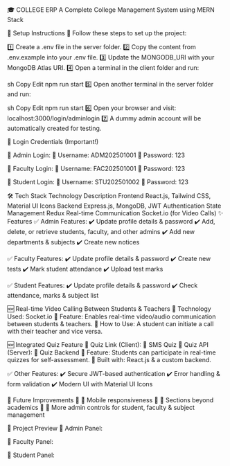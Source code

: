 🎓 COLLEGE ERP
A Complete College Management System using MERN Stack

🚀 Setup Instructions
📌 Follow these steps to set up the project:

1️⃣ Create a .env file in the server folder.
2️⃣ Copy the content from .env.example into your .env file.
3️⃣ Update the MONGODB_URI with your MongoDB Atlas URI.
4️⃣ Open a terminal in the client folder and run:

sh
Copy
Edit
npm run start
5️⃣ Open another terminal in the server folder and run:

sh
Copy
Edit
npm run start
6️⃣ Open your browser and visit: localhost:3000/login/adminlogin
7️⃣ A dummy admin account will be automatically created for testing.

🔐 Login Credentials (Important!)


🔹 Admin Login:
👤 Username: ADM202501001
🔑 Password: 123

🔹 Faculty Login:
👤 Username: FAC202501001
🔑 Password: 123

🔹 Student Login:
👤 Username: STU202501002
🔑 Password: 123

🛠 Tech Stack
Technology	Description
Frontend	React.js, Tailwind CSS, Material UI Icons
Backend	Express.js, MongoDB, JWT Authentication
State Management	Redux
Real-time Communication	Socket.io (for Video Calls)
✨ Features
✅ Admin Features:
✔️ Update profile details & password
✔️ Add, delete, or retrieve students, faculty, and other admins
✔️ Add new departments & subjects
✔️ Create new notices

✅ Faculty Features:
✔️ Update profile details & password
✔️ Create new tests
✔️ Mark student attendance
✔️ Upload test marks

✅ Student Features:
✔️ Update profile details & password
✔️ Check attendance, marks & subject list

🆕 Real-time Video Calling Between Students & Teachers
🔹 Technology Used: Socket.io
🔹 Feature: Enables real-time video/audio communication between students & teachers.
🔹 How to Use: A student can initiate a call with their teacher and vice versa.

🆕 Integrated Quiz Feature
📌 Quiz Link (Client): 📎 SMS Quiz
📌 Quiz API (Server): 📎 Quiz Backend
🔹 Feature: Students can participate in real-time quizzes for self-assessment.
🔹 Built with: React.js & a custom backend.

✅ Other Features:
✔️ Secure JWT-based authentication
✔️ Error handling & form validation
✔️ Modern UI with Material UI Icons

📌 Future Improvements
🔹 📱 Mobile responsiveness
🔹 📂 Sections beyond academics
🔹 🔧 More admin controls for student, faculty & subject management

🎥 Project Preview
📌 Admin Panel:

📌 Faculty Panel:

📌 Student Panel:
